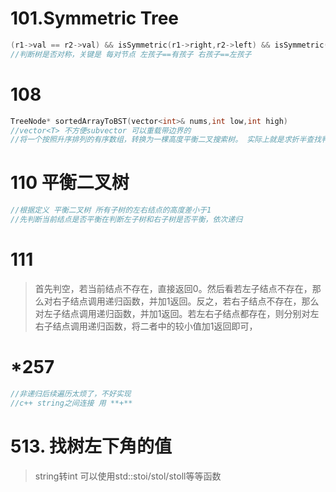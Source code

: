 # 101.Symmetric Tree
```cpp
(r1->val == r2->val) && isSymmetric(r1->right,r2->left) && isSymmetric(r1->left,r2->right);
//判断树是否对称，关键是 每对节点 左孩子==有孩子 右孩子==左孩子
```

# 108
```cpp
TreeNode* sortedArrayToBST(vector<int>& nums,int low,int high)
//vector<T> 不方便subvector 可以重载带边界的
//将一个按照升序排列的有序数组，转换为一棵高度平衡二叉搜索树。 实际上就是求折半查找判定树
```
# 110 平衡二叉树
```cpp
//根据定义 平衡二叉树 所有子树的左右结点的高度差小于1
//先判断当前结点是否平衡在判断左子树和右子树是否平衡，依次递归
```

# 111 
>首先判空，若当前结点不存在，直接返回0。然后看若左子结点不存在，那么对右子结点调用递归函数，并加1返回。反之，若右子结点不存在，那么对左子结点调用递归函数，并加1返回。若左右子结点都存在，则分别对左右子结点调用递归函数，将二者中的较小值加1返回即可， 

# *257
```cpp
//非递归后续遍历太烦了，不好实现
//c++ string之间连接 用 **+**
```

# 513. 找树左下角的值
> string转int 可以使用std::stoi/stol/stoll等等函数

